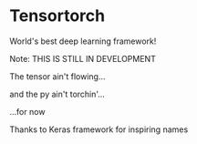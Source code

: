 # Tensortorch

World's best deep learning framework!

Note:
THIS IS STILL IN DEVELOPMENT



The tensor ain't flowing...

and the py ain't torchin'...

...for now

Thanks to Keras framework for inspiring names 
